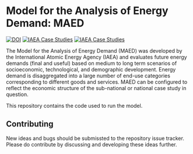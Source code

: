 # Model for the Analysis of Energy Demand: MAED
[![DOI](https://zenodo.org/badge/DOI/10.5281/zenodo.10189303.svg)](https://doi.org/10.5281/zenodo.10189303)
[![IAEA Case Studies](https://img.shields.io/badge/Documentation-MAED2-yellow)](https://www.iaea.org/publications/7430/model-for-analysis-of-energy-demand-maed-2)
[![IAEA Case Studies](https://img.shields.io/badge/Examples-IAEA_Case_Studies-red)](https://www.iaea.org/topics/energy-planning/case-studies)

The Model for the Analysis of Energy Demand (MAED) was developed by the International Atomic Energy Agency (IAEA) and evaluates future energy demands (final and useful) based on medium to long term scenarios of socioeconomic, technological, and demographic development. Energy demand is disaggregated into a large number of end-use categories corresponding to different goods and services. MAED can be configured to reflect the economic structure of the sub-national or national case study in question.

This repository contains the code used to run the model.

## Contributing
New ideas and bugs should be submissted to the repository issue tracker. Please do contribute by discussing and developing these ideas further.
